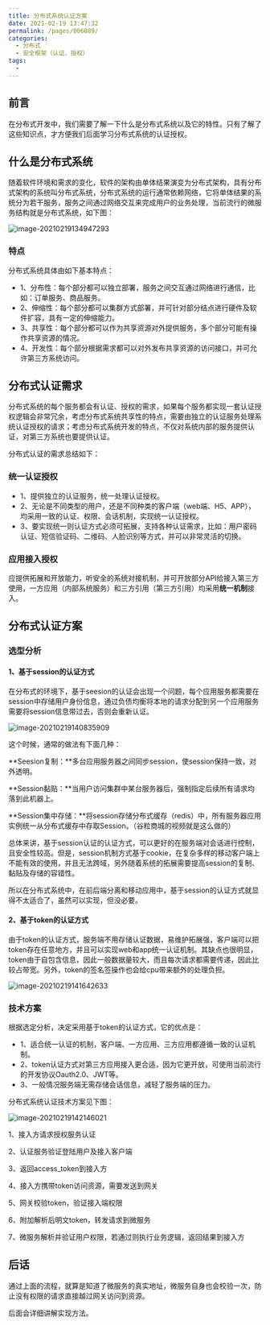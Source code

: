 ```yaml
---
title: 分布式系统认证方案
date: 2021-02-19 13:47:32
permalink: /pages/006089/
categories:
  - 分布式
  - 安全框架（认证、授权）
tags:
  - 
---
```

## 前言

在分布式开发中，我们需要了解一下什么是分布式系统以及它的特性。只有了解了这些知识点，才方便我们后面学习分布式系统的认证授权。

## 什么是分布式系统

随着软件环境和需求的变化，软件的架构由单体结果演变为分布式架构，具有分布式架构的系统叫分布式系统，分布式系统的运行通常依赖网络，它将单体结果的系统分为若干服务，服务之间通过网络交互来完成用户的业务处理，当前流行的微服务结构就是分布式系统，如下图：

![image-20210219134947293](https://raw.githubusercontent.com/SaulJWu/images/main/20210219134954.png)



### 特点

分布式系统具体由如下基本特点：

- 1、分布性：每个部分都可以独立部署，服务之间交互通过网络进行通信，比如：订单服务、商品服务。
- 2、伸缩性：每个部分都可以集群方式部署，并可针对部分结点进行硬件及软件扩容，具有一定的伸缩能力。
- 3、共享性：每个部分都可以作为共享资源对外提供服务，多个部分可能有操作共享资源的情况。
- 4、开发性：每个部分根据需求都可以对外发布共享资源的访问接口，并可允许第三方系统访问。



## 分布式认证需求

分布式系统的每个服务都会有认证、授权的需求，如果每个服务都实现一套认证授权逻辑会非常冗余，考虑分布式系统共享性的特点，需要由独立的认证服务处理系统认证授权的请求；考虑分布式系统开发的特点，不仅对系统内部的服务提供认证，对第三方系统也要提供认证。

分布式认证的需求总结如下：

### 统一认证授权

- 1、提供独立的认证服务，统一处理认证授权。
- 2、无论是不同类型的用户，还是不同种类的客户端（web端、H5、APP），均采用一致的认证、权限、会话机制，实现统一认证授权。
- 3、要实现统一则认证方式必须可拓展，支持各种认证需求，比如：用户密码认证、短信验证码、二维码、人脸识别等方式，并可以非常灵活的切换。

### 应用接入授权

应提供拓展和开放能力，听安全的系统对接机制，并可开放部分API给接入第三方使用，一方应用（内部系统服务）和三方引用（第三方引用）均采用**统一机制**接入。



## 分布式认证方案

### 选型分析

#### 1、基于session的认证方式

在分布式的环境下，基于seesion的认证会出现一个问题，每个应用服务都需要在session中存储用户身份信息，通过负债均衡将本地的请求分配到另一个应用服务需要将session信息带过去，否则会重新认证。

![image-20210219140835909](https://raw.githubusercontent.com/SaulJWu/images/main/20210219140836.png)

这个时候，通常的做法有下面几种：

**Seesion复制：**多台应用服务器之间同步session，使session保持一致，对外透明。

**Session黏贴：**当用户访问集群中某台服务器后，强制指定后续所有请求均落到此机器上。

**Session集中存储：**将session存储分布式缓存（redis）中，所有服务器应用实例统一从分布式缓存中存取Session。（谷粒商城的视频就是这么做的）

总体来讲，基于session认证的认证方式，可以更好的在服务端对会话进行控制，且安全性较高。但是，session机制方式基于cookie，在复杂多样的移动客户端上不能有效的使用，并且无法跨域，另外随着系统的拓展需要提高session的复制、黏贴及存储的容错性。

所以在分布式系统中，在前后端分离和移动应用中，基于session的认证方式就显得不太适合了，虽然可以实现，但没必要。



#### 2、基于token的认证方式

由于token的认证方式，服务端不用存储认证数据，易维护拓展强，客户端可以把token存在任意地方，并且可以实现web和app统一认证机制。其缺点也很明显，token由于自包含信息，因此一般数据量较大，而且每次请求都需要传递，因此比较占带宽。另外，token的签名签操作也会给cpu带来额外的处理负担。

![image-20210219141642633](https://raw.githubusercontent.com/SaulJWu/images/main/20210219141642.png)

### 技术方案

根据选定分析，决定采用基于token的认证方式，它的优点是：

- 1、适合统一认证的机制，客户端、一方应用、三方应用都遵循一致的认证机制。
- 2、token认证方式对第三方应用接入更合适，因为它更开放，可使用当前流行的开发协议Oauth2.0、JWT等。
- 3、一般情况服务端无需存储会话信息，减轻了服务端的压力。



分布式系统认证技术方案见下图：

![image-20210219142146021](https://raw.githubusercontent.com/SaulJWu/images/main/20210219142146.png)

1、接入方请求授权服务认证

2、认证服务验证登陆用户及接入客户端

3、返回access_token到接入方

4、接入方携带token访问资源，需要发送到网关

5、网关校验token，验证接入端权限

6、附加解析后明文token，转发请求到微服务

7、微服务解析并验证用户权限，若通过则执行业务逻辑，返回结果到接入方



## 后话

通过上面的流程，就算是知道了微服务的真实地址，微服务自身也会校验一次，防止没有权限的请求直接越过网关访问到资源。

后面会详细讲解实现方法。